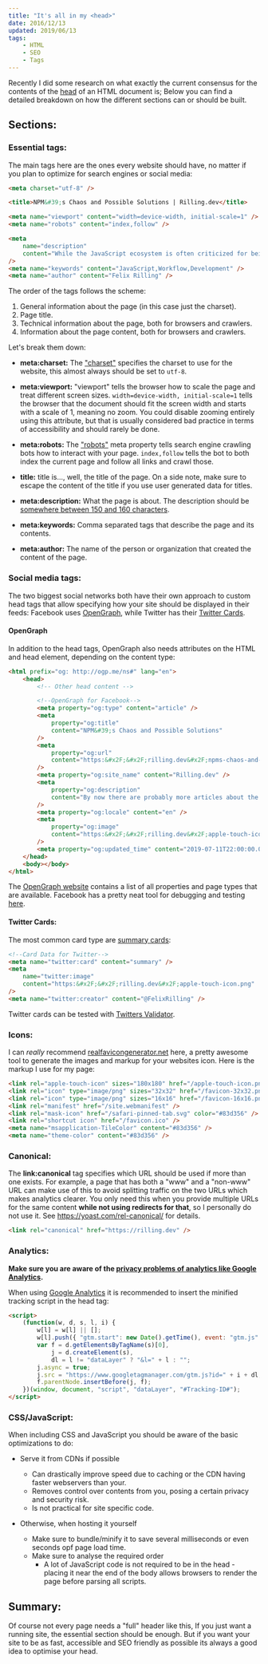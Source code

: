 ```yaml
---
title: "It's all in my <head>"
date: 2016/12/13
updated: 2019/06/13
tags:
    - HTML
    - SEO
    - Tags
---
```


Recently I did some research on what exactly the current consensus for the contents of the [head](https://developer.mozilla.org/en-US/docs/Glossary/Head) of an HTML document is; Below you can find a detailed breakdown on how the different sections can or should be built.

<!-- more -->

## Sections:

### Essential tags:

The main tags here are the ones every website should have, no matter if you plan to optimize for search engines or social media:

```html
<meta charset="utf-8" />

<title>NPM&#39;s Chaos and Possible Solutions | Rilling.dev</title>

<meta name="viewport" content="width=device-width, initial-scale=1" />
<meta name="robots" content="index,follow" />

<meta
    name="description"
    content="While the JavaScript ecosystem is often criticized for being too complex and/or having way too many dependencies and tools (and rightfully so most of the time), we should keep in mind that most of the"
/>
<meta name="keywords" content="JavaScript,Workflow,Development" />
<meta name="author" content="Felix Rilling" />
```

The order of the tags follows the scheme:

1. General information about the page (in this case just the charset).
2. Page title.
3. Technical information about the page, both for browsers and crawlers.
4. Information about the page content, both for browsers and crawlers.

Let's break them down:

-   **meta:charset:** The ["charset"](https://developer.mozilla.org/en-US/docs/Web/HTML/Element/meta#attr-charset) specifies the charset to use for the website, this almost always should be set to `utf-8`.

-   **meta:viewport:** "viewport" tells the browser how to scale the page and treat different screen sizes. `width=device-width, initial-scale=1` tells the browser that the document should fit the screen width and starts with a scale of 1, meaning no zoom. You could disable zooming entirely using this attribute, but that is usually considered bad practice in terms of accessibility and should rarely be done.

-   **meta:robots:** The ["robots"](http://www.robotstxt.org/meta.html) meta property tells search engine crawling bots how to interact with your page. `index,follow` tells the bot to both index the current page and follow all links and crawl those.

-   **title:** title is..., well, the title of the page. On a side note, make sure to escape the content of the title if you use user generated data for titles.

-   **meta:description:** What the page is about. The description should be [somewhere between 150 and 160 characters](https://moz.com/learn/seo/meta-description).

-   **meta:keywords:** Comma separated tags that describe the page and its contents.

-   **meta:author:** The name of the person or organization that created the content of the page.

### Social media tags:

The two biggest social networks both have their own approach to custom head tags that allow specifying how your site should be displayed in their feeds: Facebook uses [OpenGraph](http://ogp.me/), while Twitter has their [Twitter Cards](https://dev.twitter.com/cards/overview).

#### OpenGraph

In addition to the head tags, OpenGraph also needs attributes on the HTML and head element, depending on the content type:

```html
<html prefix="og: http://ogp.me/ns#" lang="en">
    <head>
        <!-- Other head content -->

        <!--OpenGraph for Facebook-->
        <meta property="og:type" content="article" />
        <meta
            property="og:title"
            content="NPM&#39;s Chaos and Possible Solutions"
        />
        <meta
            property="og:url"
            content="https:&#x2F;&#x2F;rilling.dev&#x2F;npms-chaos-and-possible-solutions&#x2F;index.html"
        />
        <meta property="og:site_name" content="Rilling.dev" />
        <meta
            property="og:description"
            content="By now there are probably more articles about the flaws of NPM and the NPM registry than articles about how Java will die soon, but I feel like there haven’t been many of them which suggest solutions"
        />
        <meta property="og:locale" content="en" />
        <meta
            property="og:image"
            content="https:&#x2F;&#x2F;rilling.dev&#x2F;apple-touch-icon.png"
        />
        <meta property="og:updated_time" content="2019-07-11T22:00:00.000Z" />
    </head>
    <body></body>
</html>
```

The [OpenGraph website](http://ogp.me/) contains a list of all properties and page types that are available. Facebook has a pretty neat tool for debugging and testing [here](https://developers.facebook.com/tools/debug/sharing/).

#### Twitter Cards:

The most common card type are [summary cards](https://dev.twitter.com/cards/types/summary):

```html
<!--Card Data for Twitter-->
<meta name="twitter:card" content="summary" />
<meta
    name="twitter:image"
    content="https:&#x2F;&#x2F;rilling.dev&#x2F;apple-touch-icon.png"
/>
<meta name="twitter:creator" content="@FelixRilling" />
```

Twitter cards can be tested with [Twitters Validator](https://cards-dev.twitter.com/validator).

### Icons:

I can _really_ recommend [realfavicongenerator.net](http://realfavicongenerator.net/) here, a pretty awesome tool to generate the images and markup for your websites icon. Here is the markup I use for my page:

```html
<link rel="apple-touch-icon" sizes="180x180" href="/apple-touch-icon.png" />
<link rel="icon" type="image/png" sizes="32x32" href="/favicon-32x32.png" />
<link rel="icon" type="image/png" sizes="16x16" href="/favicon-16x16.png" />
<link rel="manifest" href="/site.webmanifest" />
<link rel="mask-icon" href="/safari-pinned-tab.svg" color="#83d356" />
<link rel="shortcut icon" href="/favicon.ico" />
<meta name="msapplication-TileColor" content="#83d356" />
<meta name="theme-color" content="#83d356" />
```

### Canonical:

The **link:canonical** tag specifies which URL should be used if more than one exists. For example, a page that has both a "www" and a "non-www" URL can make use of this to avoid splitting traffic on the two URLs which makes analytics clearer. You only need this when you provide multiple URLs for the same content **while not using redirects for that**, so I personally do not use it. See <https://yoast.com/rel-canonical/> for details. 

```html
<link rel="canonical" href="https://rilling.dev" />
```

### Analytics:

**Make sure you are aware of the [privacy problems of analytics like Google Analytics](https://en.wikipedia.org/wiki/Google_Analytics#Privacy).**

When using [Google Analytics](https://analytics.google.com/analytics/web/) it is recommended to insert the minified tracking script in the head tag:

```html
<script>
    (function(w, d, s, l, i) {
        w[l] = w[l] || [];
        w[l].push({ "gtm.start": new Date().getTime(), event: "gtm.js" });
        var f = d.getElementsByTagName(s)[0],
            j = d.createElement(s),
            dl = l != "dataLayer" ? "&l=" + l : "";
        j.async = true;
        j.src = "https://www.googletagmanager.com/gtm.js?id=" + i + dl;
        f.parentNode.insertBefore(j, f);
    })(window, document, "script", "dataLayer", "#Tracking-ID#");
</script>
```

### CSS/JavaScript:

When including CSS and JavaScript you should be aware of the basic optimizations to do:

- Serve it from CDNs if possible
    - Can drastically improve speed due to caching or the CDN having faster webservers than your.
    - Removes control over contents from you, posing a certain privacy and security risk.
    - Is not practical for site specific code.

- Otherwise, when hosting it yourself
    - Make sure to bundle/minify it to save several milliseconds or even seconds opf page load time.
    - Make sure to analyse the required order
        - A lot of JavaScript code is not required to be in the head - placing it near the end of the body allows browsers to render the page before parsing all scripts.

## Summary:

Of course not every page needs a "full" header like this, If you just want a running site, the essential section should be enough. But if you want your site to be as fast, accessible and SEO friendly as possible its always a good idea to optimise your head.
